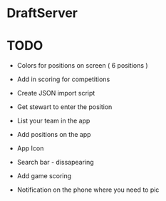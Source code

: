 # DraftServer

# TODO

 * Colors for positions on screen ( 6 positions )
 * Add in scoring for competitions
 * Create JSON import script
 * Get stewart to enter the position
 * List your team in the app
 * Add positions on the app
 * App Icon
 * Search bar - dissapearing

 * Add game scoring

 * Notification on the phone where you need to pic
